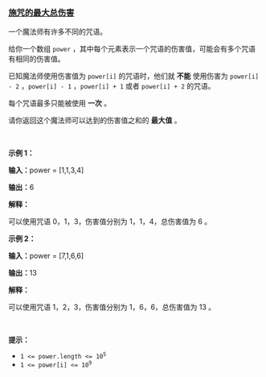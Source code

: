### [施咒的最大总伤害](https://leetcode-cn.com/problems/maximum-total-damage-with-spell-casting)

<p>一个魔法师有许多不同的咒语。</p>

<p>给你一个数组&nbsp;<code>power</code>&nbsp;，其中每个元素表示一个咒语的伤害值，可能会有多个咒语有相同的伤害值。</p>

<p>已知魔法师使用伤害值为&nbsp;<code>power[i]</code>&nbsp;的咒语时，他们就&nbsp;<strong>不能</strong>&nbsp;使用伤害为&nbsp;<code>power[i] - 2</code>&nbsp;，<code>power[i] - 1</code>&nbsp;，<code>power[i] + 1</code>&nbsp;或者&nbsp;<code>power[i] + 2</code>&nbsp;的咒语。</p>

<p>每个咒语最多只能被使用 <strong>一次</strong>&nbsp;。</p>

<p>请你返回这个魔法师可以达到的伤害值之和的 <strong>最大值</strong>&nbsp;。</p>

<p>&nbsp;</p>

<p><strong class="example">示例 1：</strong></p>

<div class="example-block">
<p><span class="example-io"><b>输入：</b>power = [1,1,3,4]</span></p>

<p><span class="example-io"><b>输出：</b>6</span></p>

<p><strong>解释：</strong></p>

<p>可以使用咒语 0，1，3，伤害值分别为 1，1，4，总伤害值为 6 。</p>
</div>

<p><strong class="example">示例 2：</strong></p>

<div class="example-block">
<p><span class="example-io"><b>输入：</b>power = [7,1,6,6]</span></p>

<p><span class="example-io"><b>输出：</b>13</span></p>

<p><strong>解释：</strong></p>

<p>可以使用咒语 1，2，3，伤害值分别为 1，6，6，总伤害值为 13 。</p>
</div>

<p>&nbsp;</p>

<p><strong>提示：</strong></p>

<ul>
	<li><code>1 &lt;= power.length &lt;= 10<sup>5</sup></code></li>
	<li><code>1 &lt;= power[i] &lt;= 10<sup>9</sup></code></li>
</ul>

